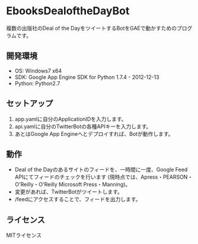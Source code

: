 EbooksDealoftheDayBot
========

複数の出版社のDeal of the DayをツイートするBotをGAEで動かすためのプログラムです。



開発環境
----------

* OS: Windows7 x64
* SDK: Google App Engine SDK for Python  1.7.4 - 2012-12-13
* Python: Python2.7


セットアップ
----------

1. app.yamlに自分のApplicationIDを入力します。
2. api.yamlに自分のTwitterBotの各種APIキーを入力します。
3. あとはGoogle App Engineへとデプロイすれば、Botが動作します。


動作
----------

* Deal of the Dayのあるサイトのフィードを、一時間に一度、Google Feed APIにてフィードのチェックを行います (現時点では、Apress・PEARSON・O'Reilly・O'Reilly Microsoft Press・Manning)。
* 変更があれば、TwitterBotがツイートします。
* /feedにアクセスすることで、フィードを出力します。


ライセンス
----------
MITライセンス
